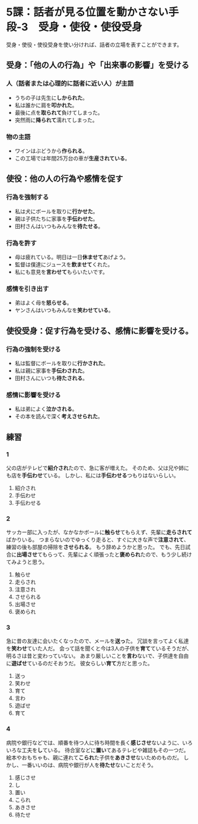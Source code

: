 # 5課：話者が見る位置を動かさない手段‐3　受身・使役・使役受身

受身・使役・使役受身を使い分ければ、話者の立場を表すことができます。

## 受身：「他の人の行為」や「出来事の影響」を受ける

### 人（話者または心理的に話者に近い人）が主語

- うちの子は先生に**しかられた**。
- 私は誰かに肩を**叩かれた**。
- 最後に点を**取られて**負けてしまった。
- 突然雨に**降られて**濡れてしまった。

### 物の主語

- ワインはぶどうから**作られる**。
- この工場では年間25万台の車が**生産されている**。

## 使役：他の人の行為や感情を促す

### 行為を強制する

- 私は犬にボールを取りに**行かせた**。
- 親は子供たちに家事を**手伝わせた**。
- 田村さんはいつもみんなを**待たせる**。

### 行為を許す

- 母は疲れている。明日は一日**休ませて**あげよう。
- 監督は僕達にジュースを**飲ませて**くれた。
- 私にも意見を**言わせて**もらいたいです。

### 感情を引き出す

- 弟はよく母を**怒らせる**。
- ヤンさんはいつもみんなを**笑わせている**。

## 使役受身：促す行為を受ける、感情に影響を受ける。

### 行為の強制を受ける

- 私は監督にボールを取りに**行かされた**。
- 私は親に家事を**手伝わされた**。
- 田村さんにいつも**待たされる**。

### 感情に影響を受ける

- 私は弟によく**泣かされる**。
- その本を読んで深く**考えさせられた**。

## 練習

### 1

父の店がテレビで**紹介され**たので、急に客が増えた。
そのため、父は兄や姉にも店を**手伝わせ**ている。
しかし、私には**手伝わせる**つもりはないらしい。

1. 紹介され
2. 手伝わせ
3. 手伝わせる

### 2

サッカー部に入ったが、なかなかボールに**触らせ**てもらえず、先輩に**走らされて**ばかりいる。
つまらないのでゆっくり走ると、すぐに大きな声で**注意されて**、練習の後も部屋の掃除を**させられる**。
もう辞めようかと思った。
でも、先日試合に**出場させ**てもらって、先輩によく頑張ったと**褒められ**たので、もう少し続けてみようと思う。

1. 触らせ
2. 走らされ
3. 注意され
4. させられる
5. 出場させ
6. 褒められ

### 3

急に昔の友達に会いたくなったので、メールを**送っ**た。
冗談を言ってよく私達を**笑わせ**ていた人だ。
会って話を聞くと今は3人の子供を**育て**ているそうだが、明るさは昔と変わっていない。
あまり厳しいことを**言わ**ないで、子供達を自由に**遊ばせ**ているのだそおうだ。
彼女らしい**育て**方だと思った。

1. 送っ
2. 笑わせ
3. 育て
4. 言わ
5. 遊ばせ
6. 育て

### 4

病院や銀行などでは、順番を待つ人に待ち時間を長く**感じさせ**ないように、いろいろな工夫を**し**ている。
待合室などに**置い**てあるテレビや雑誌もその一つだ。
絵本やおもちゃも、親に連れて**こられ**た子供を**あきさせ**ないためのものだ。
しかし、一番いいのは、病院や銀行が人を**待たせ**ないことだそう。

1. 感じさせ
2. し
3. 置い
4. こられ
5. あきさせ
6. 待たせ
